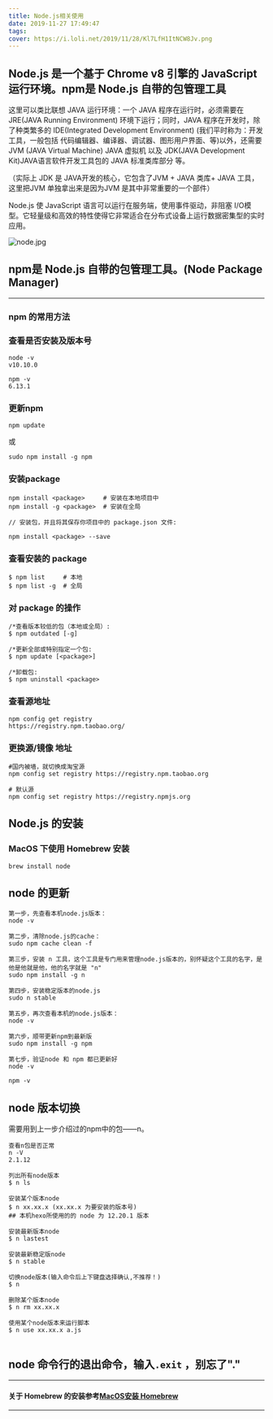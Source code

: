 ```yaml
---
title: Node.js相关使用
date: 2019-11-27 17:49:47
tags:
cover: https://i.loli.net/2019/11/28/Kl7LfH1ItNCW8Jv.png
---
```

## Node.js 是一个基于 Chrome v8 引擎的 JavaScript 运行环境。npm是 Node.js 自带的包管理工具

<!--more-->

这里可以类比联想 JAVA 运行环境：一个 JAVA 程序在运行时，必须需要在 JRE(JAVA Running Environment) 环境下运行；同时，JAVA 程序在开发时，除了种类繁多的 IDE(Integrated Development Environment) (我们平时称为：开发工具，一般包括 代码编辑器、编译器、调试器、图形用户界面、等)以外，还需要 JVM (JAVA Virtual Machine) JAVA 虚拟机 以及 JDK(JAVA Development Kit)JAVA语言软件开发工具包的 JAVA 标准类库部分 等。

（实际上 JDK 是 JAVA开发的核心，它包含了JVM + JAVA 类库+ JAVA 工具，这里把JVM 单独拿出来是因为JVM 是其中非常重要的一个部件）

Node.js 使 JavaScript 语言可以运行在服务端，使用事件驱动，非阻塞 I/O模型。它轻量级和高效的特性使得它非常适合在分布式设备上运行数据密集型的实时应用。

![node.jpg](https://i.loli.net/2019/11/28/Kl7LfH1ItNCW8Jv.png)

## npm是 Node.js 自带的包管理工具。(Node Package Manager)

---

### npm 的常用方法
### 查看是否安装及版本号
```
node -v
v10.10.0

npm -v
6.13.1
```

### 更新npm
```
npm update
```
或
```
sudo npm install -g npm
```

### 安装package
```
npm install <package>     # 安装在本地项目中 
npm install -g <package>  # 安装在全局  

// 安装包，并且将其保存你项目中的 package.json 文件: 

npm install <package> --save  

```
### 查看安装的 package
```
$ npm list     # 本地
$ npm list -g  # 全局  
```

### 对 package 的操作
```
/*查看版本较低的包（本地或全局）:
$ npm outdated [-g]  

/*更新全部或特别指定一个包:
$ npm update [<package>]  

/*卸载包:
$ npm uninstall <package>  
```

### 查看源地址
```
npm config get registry
https://registry.npm.taobao.org/
```
### 更换源/镜像 地址
```
#国内被墙，就切换成淘宝源
npm config set registry https://registry.npm.taobao.org

# 默认源
npm config set registry https://registry.npmjs.org

```

## Node.js 的安装

### MacOS 下使用 Homebrew 安装
```
brew install node 

```

## node 的更新
```
第一步，先查看本机node.js版本：
node -v

第二步，清除node.js的cache：
sudo npm cache clean -f

第三步，安装 n 工具，这个工具是专门用来管理node.js版本的，别怀疑这个工具的名字，是他是他就是他，他的名字就是 "n"
sudo npm install -g n

第四步，安装稳定版本的node.js
sudo n stable

第五步，再次查看本机的node.js版本：
node -v

第六步，顺带更新npm到最新版
sudo npm install -g npm

第七步，验证node 和 npm 都已更新好
node -v

npm -v

```
## node 版本切换
需要用到上一步介绍过的npm中的包——n。
```
查看n包是否正常
n -V
2.1.12

列出所有node版本
$ n ls

安装某个版本node
$ n xx.xx.x (xx.xx.x 为要安装的版本号)
## 本机hexo所使用的的 node 为 12.20.1 版本

安装最新版本node
$ n lastest

安装最新稳定版node
$ n stable

切换node版本(输入命令后上下键盘选择确认,不推荐！)
$ n

删除某个版本node
$ n rm xx.xx.x

使用某个node版本来运行脚本
$ n use xx.xx.x a.js


```

## node 命令行的退出命令，输入```.exit``` ，别忘了"."

---

#### 关于 Homebrew 的安装参考[MacOS安装 Homebrew](https://kajiter.github.io/)

---
